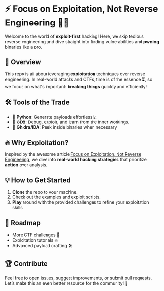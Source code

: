 # ⚡️ Focus on Exploitation, Not Reverse Engineering 🕵️‍♂️

Welcome to the world of **exploit-first** hacking! Here, we skip tedious reverse engineering and dive straight into finding vulnerabilities and **pwning** binaries like a pro. 

## 🚀 Overview
This repo is all about leveraging **exploitation** techniques over reverse engineering. In real-world attacks and CTFs, time is of the essence ⏳, so we focus on what's important: **breaking things** quickly and efficiently!

## 🛠 Tools of the Trade
- 🐍 **Python**: Generate payloads effortlessly.
- 🐛 **GDB**: Debug, exploit, and learn from the inner workings.
- 🔎 **Ghidra/IDA**: Peek inside binaries when necessary.

## 🔥 Why Exploitation?
Inspired by the awesome article [Focus on Exploitation, Not Reverse Engineering](https://aashutoshlodhi.medium.com/focus-on-exploitation-not-reverse-engineering-d672b637da08), we dive into **real-world hacking strategies** that prioritize **action** over analysis.

## 💡 How to Get Started
1. **Clone** the repo to your machine.
2. Check out the examples and exploit scripts.
3. **Play** around with the provided challenges to refine your exploitation skills.

## 🚧 Roadmap
- More CTF challenges 🧩
- Exploitation tutorials 🔥
- Advanced payload crafting 🛠

## 🏆 Contribute
Feel free to open issues, suggest improvements, or submit pull requests. Let’s make this an even better resource for the community! 💪
